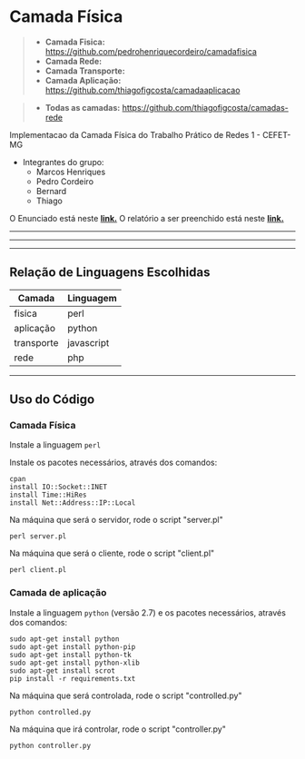 # Camada Física

>- **Camada Fisica:** https://github.com/pedrohenriquecordeiro/camadafisica
>- **Camada Rede:** 
>- **Camada Transporte:** 
>- **Camada Aplicação:** https://github.com/thiagofigcosta/camadaaplicacao

>- **Todas as camadas:** https://github.com/thiagofigcosta/camadas-rede

Implementacao da Camada Física do Trabalho Prático de Redes 1 - CEFET-MG

  - Integrantes do grupo:
    + Marcos Henriques
    + Pedro Cordeiro
    + Bernard
    + Thiago

O Enunciado está neste __[link.](https://docs.google.com/document/d/1O3cNM0T6gFNz9PeMYcnzbmBzEe8J7k34DaefJDSsv4A/edit)__
O relatório a ser preenchido está neste __[link.](https://docs.google.com/document/d/13nwTYGULBXMB81_vo7_yVNxVpZ-V0RNZ0xpnynoLuqA/edit?usp=sharing)__

___

---

***

## Relação de Linguagens Escolhidas 

| Camada | Linguagem |
| ------ | ----------- |
| fisica | perl |
| aplicação | python |
| transporte | javascript |
| rede | php |
___


## Uso do Código


### Camada Física
Instale a linguagem `perl`

Instale os pacotes necessários, através dos comandos:

    cpan
    install IO::Socket::INET
    install Time::HiRes
    install Net::Address::IP::Local


Na máquina que será o servidor, rode o script "server.pl"

```
perl server.pl
```

Na máquina que será o cliente, rode o script "client.pl"

```
perl client.pl
```

### Camada de aplicação
Instale a linguagem `python` (versão 2.7) e os pacotes necessários, através dos comandos:

    sudo apt-get install python
	sudo apt-get install python-pip
	sudo apt-get install python-tk
	sudo apt-get install python-xlib
	sudo apt-get install scrot
	pip install -r requirements.txt


Na máquina que será controlada, rode o script "controlled.py"

```
python controlled.py
```

Na máquina que irá controlar, rode o script "controller.py"

```
python controller.py
```




